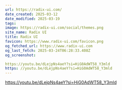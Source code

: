 ```yaml
---
url: https://radix-ui.com/
date_created: 2025-03-12
date_modified: 2025-03-19
tags: 
image: https://radix-ui.com/social/themes.png
site_name: Radix UI
title: Radix UI
favicon: https://www.radix-ui.com/favicon.png
og_fetched_url: https://www.radix-ui.com
og_last_fetch: 2025-03-24T06:28:33.408Z
og_screenshot: 

https://youtu.be/dLejpNs4aeY?si=HiG0AdWT58_Y3mld
https: //youtu.be/dLejpNs4aeY?si=HiG0AdWT58_Y3mld
---
```



https://youtu.be/dLejpNs4aeY?si=HiG0AdWT58_Y3mld